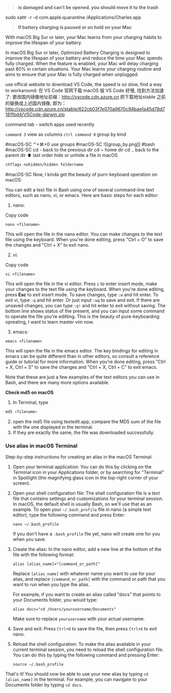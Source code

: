 


> **is damaged and can’t be opened. you should move it to the trash**

sudo xattr -r -d com.apple.quarantine /Applications/Charles.app

> **If battery charging is paused or on hold on your Mac**

With macOS Big Sur or later, your Mac learns from your charging habits to improve the lifespan of your battery.

In macOS Big Sur or later, Optimized Battery Charging is designed to improve the lifespan of your battery and reduce the time your Mac spends fully charged. When the feature is enabled, your Mac will delay charging past 80% in certain situations. Your Mac learns your charging routine and aims to ensure that your Mac is fully charged when unplugged.

use offical website to download VS Code, the speed is so slow, find a way to workaround:
在 VS Code 官网下载 macOS 版 VS Code 好慢, 找到方法加速了:
更改国内镜像地址前缀：http://vscode.cdn.azure.cn
把下载地址stable 之前的替换成上述国内镜像, 即为：http://vscode.cdn.azure.cn/stable/622cb03f7e070a9670c94bae1a45d78d7181fbd4/VSCode-darwin.zip

command tab - switch apps used recently

`command 3` view as columns
`ctrl command 0` group by kind

#macOS-SC ⌃+⌘+0 use groups
#macOS-SC ![[group_by.png]]
#bash #macOS-SC 
cd - back to the previous dir
cd ~ home dir
cd .. back to the parent dir
⬆️ last order
hide or unhide a file in macOS
```bash
chflags nohidden/hidden foldername
```
#macOS-SC 
Now, I kinda get the beauty of purn-keyboard operation on macOS:

You can edit a text file in Bash using one of several command-line text editors, such as nano, vi, or emacs. Here are basic steps for each editor:

1.  nano:

Copy code

`nano <filename>`

This will open the file in the nano editor. You can make changes to the text file using the keyboard. When you're done editing, press "Ctrl + O" to save the changes and "Ctrl + X" to exit nano.

2.  vi:

Copy code

`vi <filename>`

This will open the file in the vi editor. 
Press `i` to enter insert mode, make your changes to the text file using the keyboard. 
When you're done editing, press **Esc** to exit insert mode. 
To save changes, type `:w` and hit enter. 
To exit vi, type `:q` and hit enter. 
Or just input `:wq` to save and exit.
If there are unsaved changes, you can type `:q!` and hit enter to exit without saving.
The bottom line shows status of the present, and you can input some command to operate the file you're editting.
This is the beauty of pure-keyboarding opreating, I want to learn master vim now.

3.  emacs:

`emacs <filename>`

This will open the file in the emacs editor. The key bindings for editing in emacs can be quite different than in other editors, so consult a reference guide or tutorial for more information. When you're done editing, press "Ctrl + X, Ctrl + S" to save the changes and "Ctrl + X, Ctrl + C" to exit emacs.

Note that these are just a few examples of the text editors you can use in Bash, and there are many more options available.

**Check md5 on macOS**
1. In Terminal, type
```bash
md5 <filename>
```
2. open the md5 file using textedit.app, compare the MD5 sum of the file with the one displayed in the terminal. 
3. If they are exactly the same, the file was downloaded successfully.

### Use alias in macOS Terminal

Step-by-step instructions for creating an alias in the macOS Terminal:

1. Open your terminal application: You can do this by clicking on the Terminal icon in your Applications folder, or by searching for "Terminal" in Spotlight (the magnifying glass icon in the top-right corner of your screen).

2. Open your shell configuration file: The shell configuration file is a text file that contains settings and customizations for your terminal session. In macOS, the default shell is usually Bash, so we'll use that as an example. To open your `~/.bash_profile` file in nano (a simple text editor), type the following command and press Enter:

   ```shell
   nano ~/.bash_profile
   ```

   If you don't have a `.bash_profile` file yet, nano will create one for you when you save.

3. Create the alias: In the nano editor, add a new line at the bottom of the file with the following format:

   ```shell
   alias [alias_name]="[command_or_path]"
   ```

   Replace `[alias_name]` with whatever name you want to use for your alias, and replace `[command_or_path]` with the command or path that you want to run when you type the alias. 

   For example, if you want to create an alias called "docs" that points to your Documents folder, you would type:

   ```shell
   alias docs="cd /Users/yourusername/Documents"
   ```

   Make sure to replace `yourusername` with your actual username.

4. Save and exit: Press `Ctrl+O` to save the file, then press `Ctrl+X` to exit nano.

5. Reload the shell configuration: To make the alias available in your current terminal session, you need to reload the shell configuration file. You can do this by typing the following command and pressing Enter:

   ```shell
   source ~/.bash_profile
   ```

That's it! You should now be able to use your new alias by typing `cd [alias_name]` in the terminal. For example, you can navigate to your Documents folder by typing `cd docs`.
